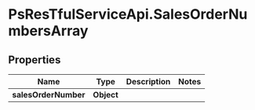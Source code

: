 # PsResTfulServiceApi.SalesOrderNumbersArray

## Properties
Name | Type | Description | Notes
------------ | ------------- | ------------- | -------------
**salesOrderNumber** | **Object** |  | 

